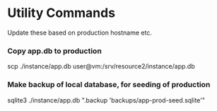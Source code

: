 # Utility Commands

Update these based on production hostname etc.

### Copy app.db to production
scp ./instance/app.db user@vm:/srv/resource2/instance/app.db

### Make backup of local database, for seeding of production
sqlite3 ./instance/app.db ".backup 'backups/app-prod-seed.sqlite'"

